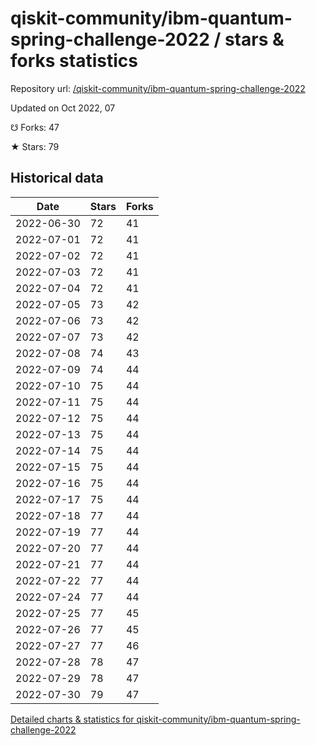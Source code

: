 # qiskit-community/ibm-quantum-spring-challenge-2022 / stars & forks statistics

Repository url: [/qiskit-community/ibm-quantum-spring-challenge-2022](https://github.com/qiskit-community/ibm-quantum-spring-challenge-2022)

Updated on Oct 2022, 07

☋ Forks: 47

★ Stars: 79

## Historical data
| Date | Stars | Forks |
|------|-------|-------|
| 2022-06-30 | 72 | 41 | 
| 2022-07-01 | 72 | 41 | 
| 2022-07-02 | 72 | 41 | 
| 2022-07-03 | 72 | 41 | 
| 2022-07-04 | 72 | 41 | 
| 2022-07-05 | 73 | 42 | 
| 2022-07-06 | 73 | 42 | 
| 2022-07-07 | 73 | 42 | 
| 2022-07-08 | 74 | 43 | 
| 2022-07-09 | 74 | 44 | 
| 2022-07-10 | 75 | 44 | 
| 2022-07-11 | 75 | 44 | 
| 2022-07-12 | 75 | 44 | 
| 2022-07-13 | 75 | 44 | 
| 2022-07-14 | 75 | 44 | 
| 2022-07-15 | 75 | 44 | 
| 2022-07-16 | 75 | 44 | 
| 2022-07-17 | 75 | 44 | 
| 2022-07-18 | 77 | 44 | 
| 2022-07-19 | 77 | 44 | 
| 2022-07-20 | 77 | 44 | 
| 2022-07-21 | 77 | 44 | 
| 2022-07-22 | 77 | 44 | 
| 2022-07-24 | 77 | 44 | 
| 2022-07-25 | 77 | 45 | 
| 2022-07-26 | 77 | 45 | 
| 2022-07-27 | 77 | 46 | 
| 2022-07-28 | 78 | 47 | 
| 2022-07-29 | 78 | 47 | 
| 2022-07-30 | 79 | 47 | 


[Detailed charts & statistics for qiskit-community/ibm-quantum-spring-challenge-2022](https://reviewgithub.com/rep/qiskit-community/ibm-quantum-spring-challenge-2022)

